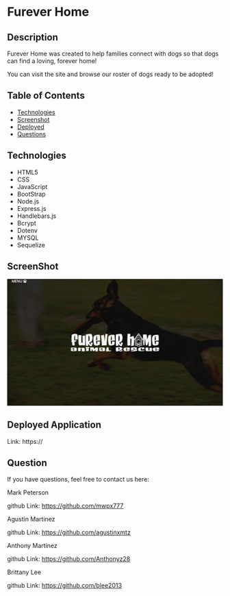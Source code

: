 # Furever Home
  ## Description
  Furever Home was created to help families connect with dogs so that dogs can find a loving, forever home!

  You can visit the site and browse our roster of dogs ready to be adopted!


  ## Table of Contents
  * [Technologies](#technologies)
  * [Screenshot](#screenshot)
  * [Deployed](#deployed)
  * [Questions](#questions)
  
  
  ## Technologies
  * HTML5
  * CSS
  * JavaScript
  * BootStrap
  * Node.js
  * Express.js
  * Handlebars.js
  * Bcrypt
  * Dotenv
  * MYSQL
  * Sequelize
  
  ## ScreenShot  
  <img src = "./public/assets/ScreenShot.png"/>
  
  ## Deployed Application
  Link: https://
  
  ## Question
  If you have questions, feel free to contact us here:
  
  Mark Peterson
  
  github Link: https://github.com/mwpx777

  Agustin Martinez
  
  github Link: https://github.com/agustinxmtz

  Anthony Martinez
  
  github Link: https://github.com/Anthonyz28

  Brittany Lee
  
  github Link: https://github.com/blee2013
